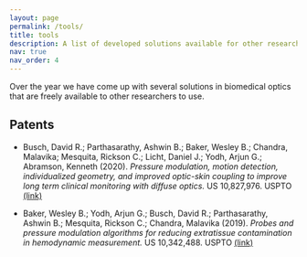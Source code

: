 ```yaml
---
layout: page
permalink: /tools/
title: tools
description: A list of developed solutions available for other researchers. #Edit the `_data/repositories.yml` and change the `github_users` and `github_repos` lists to include your own GitHub profile and repositories.
nav: true
nav_order: 4
---
```


Over the year we have come up with several solutions in biomedical optics that are freely available to other researchers to use. 

## Patents

* Busch, David R.; Parthasarathy, Ashwin B.; Baker, Wesley B.; Chandra, Malavika; Mesquita, Rickson C.; Licht, Daniel J.; Yodh, Arjun G.; Abramson, Kenneth (2020). *Pressure modulation, motion detection, individualized geometry, and improved optic-skin coupling to improve long term clinical monitoring with diffuse optics.* US 10,827,976. USPTO [(link)](https://patents.google.com/patent/US10827976B2/en)

* Baker, Wesley B.; Yodh, Arjun G.; Busch, David R.; Parthasarathy, Ashwin B.; Mesquita, Rickson C.; Chandra, Malavika (2019). *Probes and pressure modulation algorithms for reducing extratissue contamination in hemodynamic measurement.* US 10,342,488. USPTO [(link)](https://patents.google.com/patent/US10342488B2/en)





<!-- ## GitHub users

{% if site.data.repositories.github_users %}
<div class="repositories d-flex flex-wrap flex-md-row flex-column justify-content-between align-items-center">
  {% for user in site.data.repositories.github_users %}
    {% include repository/repo_user.html username=user %}
  {% endfor %}
</div>

---

{% if site.repo_trophies.enabled %}
{% for user in site.data.repositories.github_users %}
  {% if site.data.repositories.github_users.size > 1 %}
  <h4>{{ user }}</h4>
  {% endif %}
  <div class="repositories d-flex flex-wrap flex-md-row flex-column justify-content-between align-items-center">
  {% include repository/repo_trophies.html username=user %}
  </div>

  ---

{% endfor %}
{% endif %}
{% endif %}

## GitHub Repositories

{% if site.data.repositories.github_repos %}
<div class="repositories d-flex flex-wrap flex-md-row flex-column justify-content-between align-items-center">
  {% for repo in site.data.repositories.github_repos %}
    {% include repository/repo.html repository=repo %}
  {% endfor %}
</div>
{% endif %} -->
